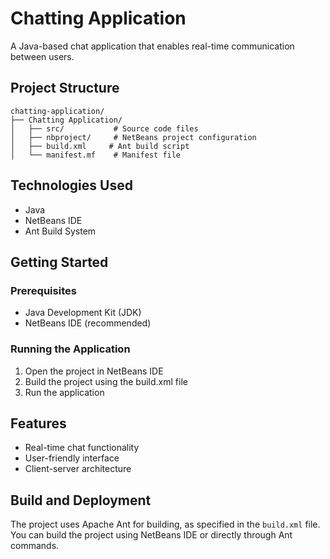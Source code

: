 # Chatting Application

A Java-based chat application that enables real-time communication between users.

## Project Structure

```
chatting-application/
├── Chatting Application/
│   ├── src/           # Source code files
│   ├── nbproject/     # NetBeans project configuration
│   ├── build.xml     # Ant build script
│   └── manifest.mf    # Manifest file
```

## Technologies Used

- Java
- NetBeans IDE
- Ant Build System

## Getting Started

### Prerequisites

- Java Development Kit (JDK)
- NetBeans IDE (recommended)

### Running the Application

1. Open the project in NetBeans IDE
2. Build the project using the build.xml file
3. Run the application

## Features

- Real-time chat functionality
- User-friendly interface
- Client-server architecture

## Build and Deployment

The project uses Apache Ant for building, as specified in the `build.xml` file. You can build the project using NetBeans IDE or directly through Ant commands.



